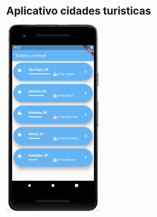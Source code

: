 # Aplicativo cidades turisticas

<img src="assets/fotos/Main.PNG" alt="My cool logo" width="250px"/>
